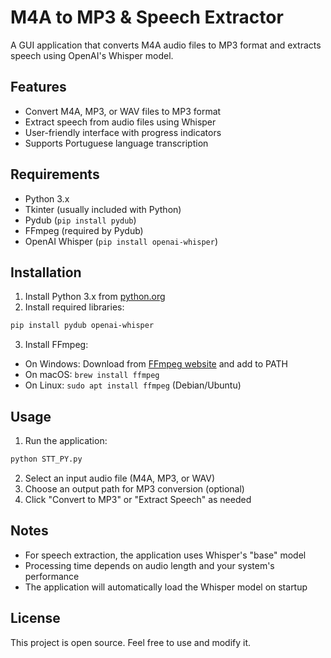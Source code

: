 # M4A to MP3 & Speech Extractor

A GUI application that converts M4A audio files to MP3 format and extracts speech using OpenAI's Whisper model.

## Features

- Convert M4A, MP3, or WAV files to MP3 format
- Extract speech from audio files using Whisper
- User-friendly interface with progress indicators
- Supports Portuguese language transcription

## Requirements

- Python 3.x
- Tkinter (usually included with Python)
- Pydub (`pip install pydub`)
- FFmpeg (required by Pydub)
- OpenAI Whisper (`pip install openai-whisper`)

## Installation

1. Install Python 3.x from [python.org](https://www.python.org/downloads/)
2. Install required libraries:

```bash
pip install pydub openai-whisper
```

3. Install FFmpeg:
- On Windows: Download from [FFmpeg website](https://ffmpeg.org/) and add to PATH
- On macOS: `brew install ffmpeg`
- On Linux: `sudo apt install ffmpeg` (Debian/Ubuntu)

## Usage

1. Run the application:

```bash
python STT_PY.py
```

2. Select an input audio file (M4A, MP3, or WAV)
3. Choose an output path for MP3 conversion (optional)
4. Click "Convert to MP3" or "Extract Speech" as needed

## Notes

- For speech extraction, the application uses Whisper's "base" model
- Processing time depends on audio length and your system's performance
- The application will automatically load the Whisper model on startup

## License

This project is open source. Feel free to use and modify it.
